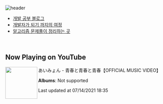 ![header](https://capsule-render.vercel.app/api?type=waving&color=timeGradient&height=200&section=header&text=Mooneeᕕ(ᐛ)ᕗ&fontSize=40&animation=fadeIn)
- [개발 공부 블로그](https://mooneedev.netlify.app/)
- [개발자가 되기 까지의 여정](https://www.notion.so/mooneedev/4a78cf4af0a74c26a5880871ada05ddb)
- [알고리즘 문제풀이 정리하는 곳](https://www.notion.so/mooneedev/Algorithms-f47ea3f7bcd7444d834bcf6ce8c1cf78)

<br/>


## Now Playing on YouTube

[<img align="left" width="100" src="https://yt3.ggpht.com/ytc/AKedOLRnhhcNwwq60jNviaoiJpKtBG1A_btBBhjLRttO8w=s88-c-k-c0x00ffffff-no-rj-mo">](https://www.youtube.com/channel/UCQVhrypJhw1HxuRV4gX6hoQ)

あいみょん - 青春と青春と青春【OFFICIAL MUSIC VIDEO】

**Albums**: Not supported

Last updated at 07/14/2021 18:35
